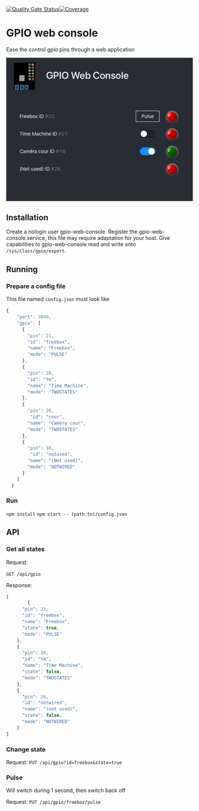 [![Quality Gate Status](https://sonarcloud.io/api/project_badges/measure?project=hirle_gpio-web-console&metric=alert_status)](https://sonarcloud.io/dashboard?id=hirle_gpio-web-console)[![Coverage](https://sonarcloud.io/api/project_badges/measure?project=hirle_gpio-web-console&metric=coverage)](https://sonarcloud.io/dashboard?id=hirle_gpio-web-console)


# GPIO web console

Ease the control gpio pins through a web application

![Screenshot](demo/screenshot.png)

## Installation

Create a nologin user gpio-web-console.
Register the gpio-web-console.service, this file may require adaptation for your host.
Give capabilities to gpio-web-console read and write onto `/sys/class/gpio/export`.

## Running

### Prepare a config file

This file named `config.json` must look like
```javascript
{
    "port": 3040,
    "gpio": [
      {
        "pin": 21,
        "id": "freebox",
        "name": "Freebox",
        "mode": "PULSE"
      },
      {
        "pin": 20,
        "id": "tm",
        "name": "Time Machine",
        "mode": "TWOSTATES"
      },
      {
        "pin": 26,
         "id": "cour",
        "name": "Caméra cour",
        "mode": "TWOSTATES"
      },
      {
        "pin": 16,
         "id": "notused",
        "name": "(Not used)",
        "mode": "NOTWIRED"
      }
    ]
  }
```

### Run

`npm install`
`npm start -- (path to)/config.json`

## API

### Get all states

Request:

`GET /api/gpio`

Response:
```javascript
[
		{
      "pin": 21,
      "id": "freebox",
      "name": "Freebox",
      "state": true,
      "mode": "PULSE"
  	},
    {
      "pin": 20,
      "id": "tm",
      "name": "Time Machine",
      "state": false,
      "mode": "TWOSTATES"
    },
  	{
      "pin": 26,
      "id": "notwired",
      "name": "(not used)",
      "state": false,
      "mode": "NOTWIRED"
  	}
]
```


### Change state

Request:
`PUT /api/gpio?id=freebox&state=true`


### Pulse

Will switch during 1 second, then switch back off

Request:
`PUT /api/gpio/freebox/pulse`
